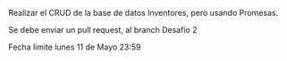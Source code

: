 Realizar el CRUD de la base de datos Inventores, pero usando Promesas. 

Se debe enviar un pull request, al branch Desafio 2

Fecha limite lunes 11 de Mayo 23:59